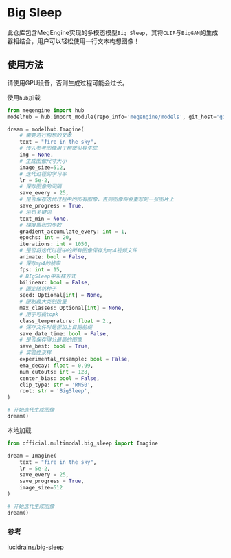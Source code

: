 # Big Sleep

此仓库包含MegEngine实现的多模态模型`Big Sleep`，其将`CLIP`与`BigGAN`的生成器相结合，用户可以轻松使用一行文本构想图像！

## 使用方法

请使用GPU设备，否则生成过程可能会过长。

使用`hub`加载

```python
from megengine import hub
modelhub = hub.import_module(repo_info='megengine/models', git_host='github.com')

dream = modelhub.Imagine(
    # 需要进行构想的文本
    text = "fire in the sky", 
    # 传入参考图像用于稍微引导生成
    img = None,
    # 生成图像尺寸大小
    image_size=512,
    # 迭代过程的学习率
    lr = 5e-2,
    # 保存图像的间隔
    save_every = 25,
    # 是否保存迭代过程中的所有图像，否则图像将会重写到一张图片上
    save_progress = True,
    # 惩罚关键词
    text_min = None,
    # 梯度累积的步数
    gradient_accumulate_every: int = 1,
    epochs: int = 20,
    iterations: int = 1050,
    # 是否将迭代过程中的所有图像保存为mp4视频文件
    animate: bool = False,
    # 保存mp4的帧率
    fps: int = 15,
    # BIgSleep中采样方式
    bilinear: bool = False,
    # 固定随机种子
    seed: Optional[int] = None,
    # 限制最大类别数量
    max_classes: Optional[int] = None,
    # 用于可微topk
    class_temperature: float = 2.,
    # 保存文件时是否加上日期前缀
    save_date_time: bool = False,
    # 是否保存得分最高的图像
    save_best: bool = True,
    # 实验性采样
    experimental_resample: bool = False,
    ema_decay: float = 0.99,
    num_cutouts: int = 128,
    center_bias: bool = False,
    clip_type: str = 'RN50',
    root: str = 'BigSleep',
)

# 开始迭代生成图像
dream()
```

本地加载

```python
from official.multimodal.big_sleep import Imagine

dream = Imagine(
    text = "fire in the sky",
    lr = 5e-2,
    save_every = 25,
    save_progress = True,
    image_size=512
)

# 开始迭代生成图像
dream()
```

### 参考

[lucidrains/big-sleep](https://github.com/lucidrains/big-sleep)
